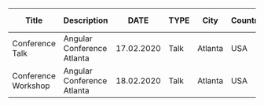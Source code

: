 |Title                        |Description                          |DATE      |TYPE     |City      |Country    |Link                                                                                                 |DIRECT REACH|Link1 Info                                                                                |Link2 (Video)|Link3                                                           |
|-----------------------------|-------------------------------------|----------|---------|----------|-----------|-----------------------------------------------------------------------------------------------------|------------|------------------------------------------------------------------------------------------|-------------|----------------------------------------------------------------|
|Conference Talk              |Angular Conference Atlanta           |17.02.2020|Talk     |Atlanta   |USA    |https://www.ng-atl.org                                                          |          |                   |             | https://twitter.com/NgAtlanta/status/1116778173482569728                                                               |
|Conference Workshop          |Angular Conference Atlanta           |18.02.2020|Talk     |Atlanta   |USA    |https://www.ng-atl.org                                                          |          |                   |             | https://twitter.com/NgAtlanta/status/1116778173482569728                                                               |
